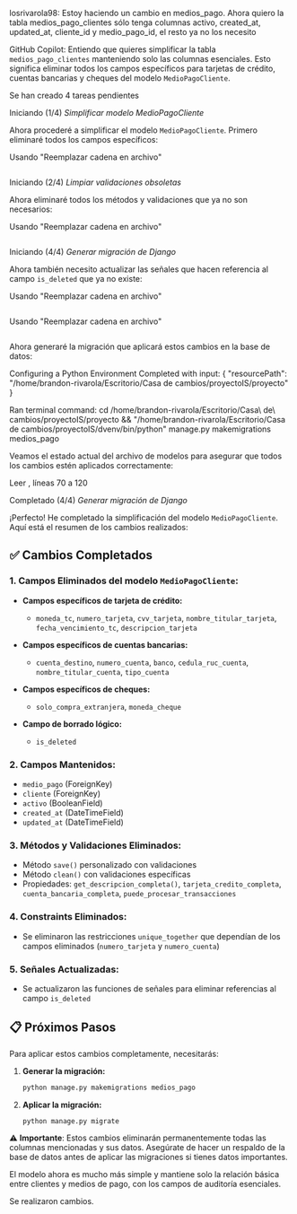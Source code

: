 losrivarola98: Estoy haciendo un cambio en medios_pago. Ahora quiero la tabla medios_pago_clientes sólo tenga columnas activo, created_at, updated_at, cliente_id y medio_pago_id, el resto ya no los necesito

GitHub Copilot: Entiendo que quieres simplificar la tabla `medios_pago_clientes` manteniendo solo las columnas esenciales. Esto significa eliminar todos los campos específicos para tarjetas de crédito, cuentas bancarias y cheques del modelo `MedioPagoCliente`. 

Se han creado 4 tareas pendientes

Iniciando (1/4) *Simplificar modelo MedioPagoCliente*

Ahora procederé a simplificar el modelo `MedioPagoCliente`. Primero eliminaré todos los campos específicos: 

Usando "Reemplazar cadena en archivo"


```

```


Iniciando (2/4) *Limpiar validaciones obsoletas*

Ahora eliminaré todos los métodos y validaciones que ya no son necesarios: 

Usando "Reemplazar cadena en archivo"


```

```


Iniciando (4/4) *Generar migración de Django*

Ahora también necesito actualizar las señales que hacen referencia al campo `is_deleted` que ya no existe: 

Usando "Reemplazar cadena en archivo"


```

```


Usando "Reemplazar cadena en archivo"


```

```
Ahora generaré la migración que aplicará estos cambios en la base de datos: 

Configuring a Python Environment
Completed with input: {
  "resourcePath": "/home/brandon-rivarola/Escritorio/Casa de cambios/proyectoIS/proyecto"
}

Ran terminal command: cd /home/brandon-rivarola/Escritorio/Casa\ de\ cambios/proyectoIS/proyecto && "/home/brandon-rivarola/Escritorio/Casa de cambios/proyectoIS/dvenv/bin/python" manage.py makemigrations medios_pago

Veamos el estado actual del archivo de modelos para asegurar que todos los cambios estén aplicados correctamente: 

Leer [](file:///home/brandon-rivarola/Escritorio/Casa%20de%20cambios/proyectoIS/proyecto/medios_pago/models.py#70-70), líneas 70 a 120

Completado (4/4) *Generar migración de Django*

¡Perfecto! He completado la simplificación del modelo `MedioPagoCliente`. Aquí está el resumen de los cambios realizados:

## ✅ Cambios Completados

### 1. **Campos Eliminados del modelo `MedioPagoCliente`:**
- **Campos específicos de tarjeta de crédito:**
  - `moneda_tc`, `numero_tarjeta`, `cvv_tarjeta`, `nombre_titular_tarjeta`, `fecha_vencimiento_tc`, `descripcion_tarjeta`

- **Campos específicos de cuentas bancarias:**
  - `cuenta_destino`, `numero_cuenta`, `banco`, `cedula_ruc_cuenta`, `nombre_titular_cuenta`, `tipo_cuenta`

- **Campos específicos de cheques:**
  - `solo_compra_extranjera`, `moneda_cheque`

- **Campo de borrado lógico:**
  - `is_deleted`

### 2. **Campos Mantenidos:**
- `medio_pago` (ForeignKey)
- `cliente` (ForeignKey) 
- `activo` (BooleanField)
- `created_at` (DateTimeField)
- `updated_at` (DateTimeField)

### 3. **Métodos y Validaciones Eliminados:**
- Método `save()` personalizado con validaciones
- Método `clean()` con validaciones específicas
- Propiedades: `get_descripcion_completa()`, `tarjeta_credito_completa`, `cuenta_bancaria_completa`, `puede_procesar_transacciones`

### 4. **Constraints Eliminados:**
- Se eliminaron las restricciones `unique_together` que dependían de los campos eliminados (`numero_tarjeta` y `numero_cuenta`)

### 5. **Señales Actualizadas:**
- Se actualizaron las funciones de señales para eliminar referencias al campo `is_deleted`

## 📋 Próximos Pasos

Para aplicar estos cambios completamente, necesitarás:

1. **Generar la migración:**
   ```bash
   python manage.py makemigrations medios_pago
   ```

2. **Aplicar la migración:**
   ```bash
   python manage.py migrate
   ```

⚠️ **Importante**: Estos cambios eliminarán permanentemente todas las columnas mencionadas y sus datos. Asegúrate de hacer un respaldo de la base de datos antes de aplicar las migraciones si tienes datos importantes.

El modelo ahora es mucho más simple y mantiene solo la relación básica entre clientes y medios de pago, con los campos de auditoría esenciales.

Se realizaron cambios.